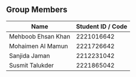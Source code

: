 ## Group Members

| Name               | Student ID / Code   |
|--------------------|---------------------|
| Mehboob Ehsan Khan | 2221016642          |
| Mohaimen Al Mamun  | 2221726642          |
| Sanjida Jaman      | 2212231042          |
| Susmit Talukder    | 2221865042          |
